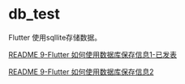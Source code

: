 # db_test

Flutter 使用sqllite存储数据。

 [README 9-Flutter 如何使用数据库保存信息1-已发表](README%209-Flutter%20如何使用数据库保存信息1-已发表.md)

[README 9-Flutter 如何使用数据库保存信息2](README%209-Flutter%20如何使用数据库保存信息2.md)